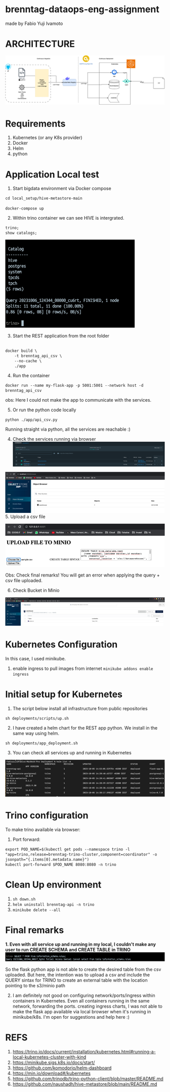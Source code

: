 # brenntag-dataops-eng-assignment
made by Fabio Yuji Ivamoto

# ARCHITECTURE
![helm list](./img/brenntag_case.drawio.png)

# Requirements
1. Kubernetes (or any K8s provider)
2. Docker
3. Helm
4. python

# Application Local test
1. Start bigdata environment via Docker compose
```
cd local_setup/hive-metastore-main

docker-compose up
```

2. Within trino container we can see HIVE is intergrated. 

```
trino;
show catalogs;
```
![local containers](./img/trino_catalogs.png)

3. Start the REST application from the root folder
```

docker build \
    -t brenntag_api_csv \
    --no-cache \
    ./app

```

4. Run the container
```
docker run --name my-flask-app -p 5001:5001 --network host -d brenntag_api_csv

```
obs: Here I could not make the app to communicate with the services.

5. Or run the python code locally

```
python ./app/api_csv.py
```
Running straight via python, all the services are reachable :)

4. Check the services running via browser
![local containers](./img/local_containers.png)

![minio browser](./img/minio_browser.png)
5. Upload a csv file

![app browser](./img/flask_browser.png)

Obs: Check final remarks! You will get an error when applying the query + csv file uploaded.

6. Check Bucket in Minio

![bucket_check](./img/bucket_browser.png)



# Kubernetes Configuration
In this case, I used minikube.
1. enable ingress to pull images from internet `minikube addons enable ingress`


# Initial setup for Kubernetes
1. The script below install all infrastructure from public repositories
```
sh deployments/scripts/up.sh

```
2. I have created a helm chart for the REST app python. We install in the same way using helm.

```
sh deployments/app_deployment.sh
```

3. You can check all services up and running in Kubernetes

![helm list](./img/helm_list.png)


# Trino configuration

To make trino available via browser:
1. Port forward:
```
export POD_NAME=$(kubectl get pods --namespace trino -l "app=trino,release=brenntag-trino-cluster,component=coordinator" -o jsonpath="{.items[0].metadata.name}")
kubectl port-forward $POD_NAME 8080:8080 -n trino
```

# Clean Up environment
1. `sh down.sh`
2. `helm uninstall brenntag-api -n trino`
3. `minikube delete --all`

# Final remarks
**1. Even with all service up and running in my local, I couldn't make any user to run CREATE SCHEMA and CREATE TABLE in TRINO**
![permission_denied](./img/permission_denied.png)

So the flask python app is not able to create the desired table from the csv uploaded. But here, the intention was to upload a csv and include the QUERY sintax for TRINO to create an external table with the location pointing to the s3/minio path

2. I am definitely not good on configuring network/ports/ingress within containers in Kubernetes. Even all containers running in the same network, forwarding the ports. creating ingress charts, I was not able to make the flask app available via local browser when it's running in minikube/k8s. I'm open for suggestions and help here :) 

# REFS

1. https://trino.io/docs/current/installation/kubernetes.html#running-a-local-kubernetes-cluster-with-kind
2. https://minikube.sigs.k8s.io/docs/start/
3. https://github.com/komodorio/helm-dashboard
4. https://min.io/download#/kubernetes
5. https://github.com/trinodb/trino-python-client/blob/master/README.md
6. https://github.com/naushadh/hive-metastore/blob/main/README.md